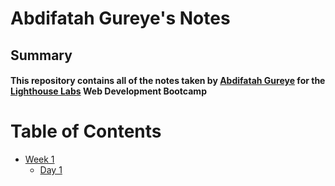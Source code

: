 # Abdifatah Gureye's Notes
## Summary

#### This repository contains all of the notes taken by [Abdifatah Gureye](https://github.com/AbdiGureye) for the [Lighthouse Labs](https://www.lighthouselabs.ca/) Web Development Bootcamp


# Table of Contents
* [Week 1](/Week_1)
  * [Day 1](/Week_1/Day_1)